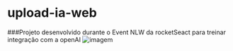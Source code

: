 # upload-ia-web

###Projeto desenvolvido durante o Event NLW da rocketSeact para treinar integração com a openAI 
![imagem](./src/docs/images/img.png)
